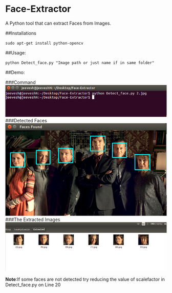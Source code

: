# Face-Extractor  
A Python tool that can extract Faces from Images.

##Installations
```
sudo apt-get install python-opencv
```
##Usage:
```
python Detect_face.py "Image path or just name if in same folder"
```
##Demo:

###Command
![](/extras/2.png?raw=True)
###Detected Faces
![](/extras/1.png?raw=True)
###The Extracted Images
![](/extras/3.png?raw=True)  
  
**Note**:If some faces are not detected try reducing the value of scalefactor in Detect_face.py on Line 20

